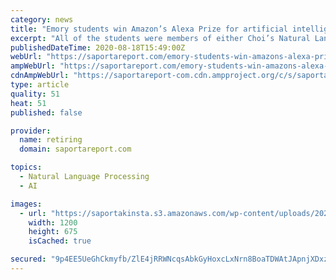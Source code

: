 ```yaml
---
category: news
title: "Emory students win Amazon’s Alexa Prize for artificial intelligence ‘social companion’"
excerpt: "All of the students were members of either Choi’s Natural Language Processing Lab or the Intelligent Information Access Lab of Eugene Agichtein, professor of computer science. “From the ..."
publishedDateTime: 2020-08-18T15:49:00Z
webUrl: "https://saportareport.com/emory-students-win-amazons-alexa-prize-for-artificial-intelligence-social-companion/"
ampWebUrl: "https://saportareport.com/emory-students-win-amazons-alexa-prize-for-artificial-intelligence-social-companion/amp/"
cdnAmpWebUrl: "https://saportareport-com.cdn.ampproject.org/c/s/saportareport.com/emory-students-win-amazons-alexa-prize-for-artificial-intelligence-social-companion/amp/"
type: article
quality: 51
heat: 51
published: false

provider:
  name: retiring
  domain: saportareport.com

topics:
  - Natural Language Processing
  - AI

images:
  - url: "https://saportakinsta.s3.amazonaws.com/wp-content/uploads/2020/08/alexa_team.jpg"
    width: 1200
    height: 675
    isCached: true

secured: "9p4EE5UeGhCkmyfb/ZlE4jRRWNcqsAbkGyHoxcLxNrn8BoaTDWAtJApnjXDxzruolwso5YeMpVeJ1nRmaXggJ436ZBBoqv4BSfBWm2rYuGrLFgt4VzY2lbyiryTDEGyB2marItMEvAXz3w1f9x0OKWwqlxShBBQ5lEbCQ9j/+qkItzki3pDwBU6vRNEBJrE7LFpUfThf0Aqd83SibMKUGTRIfuCmnjWW0wGBJntRFYmLJbJrPHma/6bUblMUW8mv50cfDRiChrTQYb0Xl6vylsTU1e3aOgeDoA/82vahlsqYwJ6eMCXU8ThtbVmncK72hEThGucBFCwqxAH75fr9YA==;nNNQkZJSAfxeJFt2wXJilg=="
---
```


